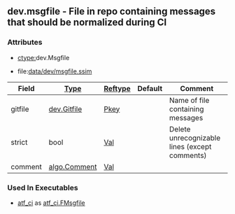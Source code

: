 ## dev.msgfile - File in repo containing messages that should be normalized during CI


### Attributes
<a href="#attributes"></a>
<!-- dev.mdmark  mdmark:MDSECTION  state:BEG_AUTO  param:Attributes -->
* [ctype:](/txt/ssimdb/dmmeta/ctype.md)dev.Msgfile

* file:[data/dev/msgfile.ssim](/data/dev/msgfile.ssim)

|Field|[Type](/txt/ssimdb/dmmeta/ctype.md)|[Reftype](/txt/ssimdb/dmmeta/reftype.md)|Default|Comment|
|---|---|---|---|---|
|gitfile|[dev.Gitfile](/txt/ssimdb/dev/gitfile.md)|[Pkey](/txt/exe/amc/reftypes.md#pkey)||Name of file containing messages|
|strict|bool|[Val](/txt/exe/amc/reftypes.md#val)||Delete unrecognizable lines (except comments)|
|comment|[algo.Comment](/txt/protocol/algo/Comment.md)|[Val](/txt/exe/amc/reftypes.md#val)|||

<!-- dev.mdmark  mdmark:MDSECTION  state:END_AUTO  param:Attributes -->

### Used In Executables
<a href="#used-in-executables"></a>
<!-- dev.mdmark  mdmark:MDSECTION  state:BEG_AUTO  param:ImdbUses -->

* [atf_ci](/txt/exe/atf_ci/internals.md) as [atf_ci.FMsgfile](/txt/exe/atf_ci/internals.md#atf_ci-fmsgfile)

<!-- dev.mdmark  mdmark:MDSECTION  state:END_AUTO  param:ImdbUses -->

